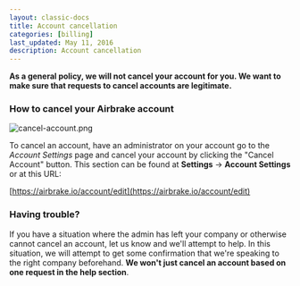 ```yaml
---
layout: classic-docs
title: Account cancellation
categories: [billing]
last_updated: May 11, 2016
description: Account cancellation
---
```


**As a general policy, we will not cancel your account for you. We want to make
sure that requests to cancel accounts are legitimate.**

### How to cancel your Airbrake account

![cancel-account.png](/docs/assets/img/docs/airbrake/cancel_account.png)

To cancel an account, have an administrator on your account go to the *Account
Settings* page and cancel your account by clicking the "Cancel Account" button.
This section can be found at **Settings** -> **Account Settings** or at this URL:

[https://airbrake.io/account/edit](https://airbrake.io/account/edit)

### Having trouble?
If you have a situation where the admin has left your company or otherwise
cannot cancel an account, let us know and we'll attempt to help.  In this
situation, we will attempt to get some confirmation that we're speaking to the
right company beforehand. **We won't just cancel an account based on one
request in the help section**.
